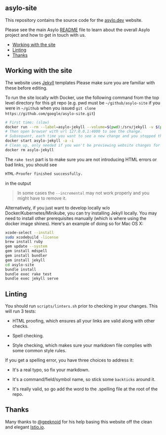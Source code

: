 ## asylo-site

This repository contains the source code for the [asylo.dev](https://asylo.dev) website.

Please see the main Asylo [README](https://github.com/google/asylo/blob/master/README.md)
file to learn about the overall Asylo project and how to get in touch with us.

* [Working with the site](#working-with-the-site)
* [Linting](#linting)
* [Thanks](#thanks)

## Working with the site

The website uses [Jekyll](https://jekyllrb.com/) templates Please make sure you are
familiar with these before editing.

To run the site locally with Docker, use the following command from the top level directory for this git repo
(e.g. pwd must be `~/github/asylo-site` if you were in `~/github` when you issued
`git clone https://github.com/google/asylo-site.git`)

```bash
# First time: (slow)
docker run --rm --label=asylo-jekyll --volume=$(pwd):/srv/jekyll -v $(pwd)/_site:$(pwd)/_site -it -p 127.0.0.1:4000:80 jekyll /jekyll:3.6.0 sh -c "bundle install && rake test && bundle exec jekyll serve --incremental --host 0.0.0.0"
# Then open browser with url 127.0.0.1:4000 to see the change.
# Subsequent, each time you want to see a new change and you stopped the previous run by ctrl+c: (much faster)
docker start asylo-jekyll -a -i
# Clean up, only needed if you won't be previewing website changes for a long time or you want to start over:
docker rm asylo-jekyll
```

The `rake test` part is to make sure you are not introducing HTML errors or bad links, you should see

```bash
HTML-Proofer finished successfully.
```

in the output

> In some cases the `--incremental` may not work properly and you might have to remove it.

Alternatively, if you just want to develop locally w/o Docker/Kubernetes/Minikube, you can try installing Jekyll locally.
You may need to install other prerequisites manually (which is where using the docker image shines). Here's an example of doing
so for Mac OS X:

```bash
xcode-select --install
sudo xcodebuild -license
brew install ruby
gem update --system
gem install mdspell
gem install bundler
gem install jekyll
cd asylo-site
bundle install
bundle exec rake test
bundle exec jekyll serve
```

## Linting

You should run `scripts/linters.sh` prior to checking in your changes.
This will run 3 tests:

* HTML proofing, which ensures all your links are valid along with other checks.

* Spell checking.

* Style checking, which makes sure your markdown file complies with some common style rules.

If you get a spelling error, you have three choices to address it:

* It's a real typo, so fix your markdown.

* It's a command/field/symbol name, so stick some `backticks` around it.

* It's really valid, so go add the word to the .spelling file at the root of the repo.

## Thanks

Many thanks to [@geeknoid](https://github.com/geeknoid) for his help basing this
website off the clean and elegant
[Istio.io](https://github.com/istio/istio.github.io/).
